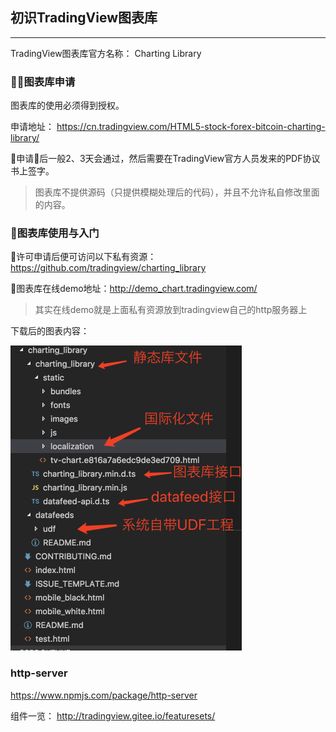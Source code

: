 ## 初识TradingView图表库

---

TradingView图表库官方名称： Charting Library

### 图表库申请

图表库的使用必须得到授权。

申请地址： https://cn.tradingview.com/HTML5-stock-forex-bitcoin-charting-library/


申请后一般2、3天会通过，然后需要在TradingView官方人员发来的PDF协议书上签字。

> 图表库不提供源码（只提供模糊处理后的代码），并且不允许私自修改里面的内容。


### 图表库使用与入门

许可申请后便可访问以下私有资源：
https://github.com/tradingview/charting_library

图表库在线demo地址：http://demo_chart.tradingview.com/
> 其实在线demo就是上面私有资源放到tradingview自己的http服务器上


下载后的图表内容：

<img src="..//images/01-tvlib.png" width="370" height="488" />

### http-server
https://www.npmjs.com/package/http-server


组件一览：
http://tradingview.gitee.io/featuresets/
